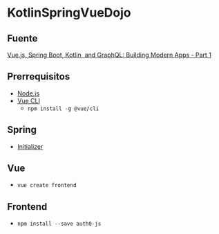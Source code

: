 # KotlinSpringVueDojo
## Fuente
[Vue.js, Spring Boot, Kotlin, and GraphQL: Building Modern Apps - Part 1](https://auth0.com/blog/vuejs-spring-boot-kotlin-and-graphql-building-modern-apps-part-1/)

## Prerrequisitos
- [Node.js](https://nodejs.org/en/download/)
- [Vue CLI](https://cli.vuejs.org/guide/installation.html)
  - ``npm install -g @vue/cli``

## Spring
- [Initializer](https://start.spring.io/)

## Vue 
- `vue create frontend`

## Frontend
- `npm install --save auth0-js`
